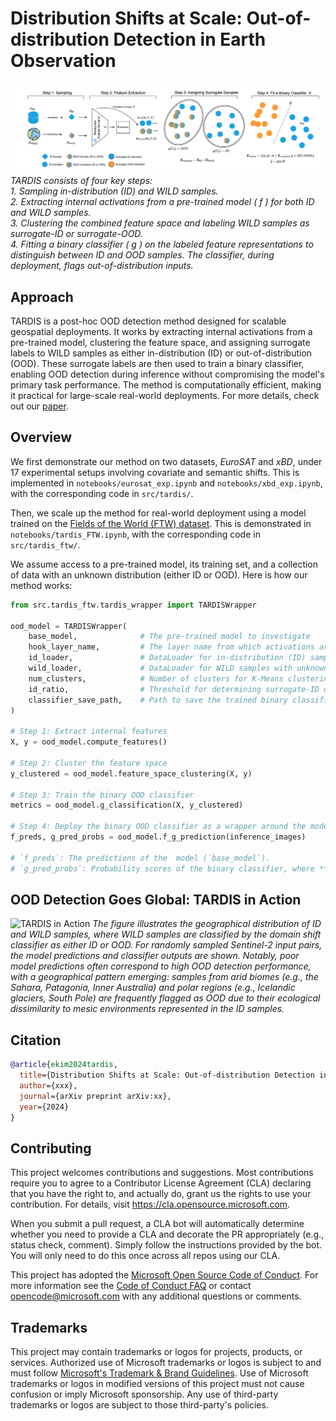 # Distribution Shifts at Scale: Out-of-distribution Detection in Earth Observation
![TARDIS Pipeline](./figures/tardis_flow_v18.png)  
*TARDIS consists of four key steps:*  
*1. Sampling in-distribution (ID) and WILD samples.*  
*2. Extracting internal activations from a pre-trained model \( f \) for both ID and WILD samples.*  
*3. Clustering the combined feature space and labeling WILD samples as surrogate-ID or surrogate-OOD.*  
*4. Fitting a binary classifier \( g \) on the labeled feature representations to distinguish between ID and OOD samples. The classifier, during deployment, flags out-of-distribution inputs.*

## Approach 
TARDIS is a post-hoc OOD detection method designed for scalable geospatial deployments. It works by extracting internal activations from a pre-trained model, clustering the feature space, and assigning surrogate labels to WILD samples as either in-distribution (ID) or out-of-distribution (OOD). These surrogate labels are then used to train a binary classifier, enabling OOD detection during inference without compromising the model's primary task performance. The method is computationally efficient, making it practical for large-scale real-world deployments. For more details, check out our [paper](TBP).

## Overview
We first demonstrate our method on two datasets, _EuroSAT_ and _xBD_, under 17 experimental setups involving covariate and semantic shifts. This is implemented in `notebooks/eurosat_exp.ipynb` and `notebooks/xbd_exp.ipynb`, with the corresponding code in `src/tardis/`.  

Then, we scale up the method for real-world deployment using a model trained on the [Fields of the World (FTW) dataset](https://github.com/fieldsoftheworld). This is demonstrated in `notebooks/tardis_FTW.ipynb`, with the corresponding code in `src/tardis_ftw/`.

We assume access to a pre-trained model, its training set, and a collection of data with an unknown distribution (either ID or OOD). Here is how our method works:

```python
from src.tardis_ftw.tardis_wrapper import TARDISWrapper

ood_model = TARDISWrapper(
    base_model,              # The pre-trained model to investigate
    hook_layer_name,         # The layer name from which activations are extracted
    id_loader,               # DataLoader for in-distribution (ID) samples
    wild_loader,             # DataLoader for WILD samples with unknown distributions (ID or OOD)
    num_clusters,            # Number of clusters for K-Means clustering in activation space
    id_ratio,                # Threshold for determining surrogate-ID or surrogate-OOD labels based on ID sample ratio in a cluster
    classifier_save_path,    # Path to save the trained binary classifier
)

# Step 1: Extract internal features
X, y = ood_model.compute_features()

# Step 2: Cluster the feature space
y_clustered = ood_model.feature_space_clustering(X, y)

# Step 3: Train the binary OOD classifier
metrics = ood_model.g_classification(X, y_clustered)

# Step 4: Deploy the binary OOD classifier as a wrapper around the model
f_preds, g_pred_probs = ood_model.f_g_prediction(inference_images)

# `f_preds`: The predictions of the  model (`base_model`).  
# `g_pred_probs`: Probability scores of the binary classifier, where **0** indicates higher ID characteristics and **1** indicates stronger OOD characteristics.
```

<!-- Below is the complete repository structure: -->
<!-- 
```
configs/
├── eurosat/                  # Configuration files for experiments on the EuroSAT dataset.
├── xview/                    # Configuration files for experiments on the xView dataset.

notebooks/
├── eurosat_exp.ipynb         # Example notebook for running experiments on the EuroSAT dataset.
├── tardis_FTW.ipynb          # Notebook demonstrating TARDIS on the Fields of the World (FTW) dataset.
├── xview_exp.ipynb           # Example notebook for running experiments on the xView dataset.

src/
├── tardis/
│   ├── __init__.py           # Initialization file for the TARDIS module.
│   ├── eurosat_datamodule.py # Handles EuroSAT dataset loading and preprocessing.
│   ├── eurosat_main.py       # Main script for running experiments on the EuroSAT dataset.
│   ├── eurosat_xview_utils.py# Helper functions for EuroSAT and xView datasets.
│   ├── ood_classifier.py     # Script to train the binary classifier for OOD detection.
│   ├── utils.py              # General utility functions for TARDIS.
│   ├── xview2_datamodule.py  # Handles xView dataset loading and preprocessing.
│   ├── xview2_main.py        # Main script for running experiments on the xView dataset.

├── tardis_ftw/
│   ├── __init__.py           # Initialization file for TARDIS-specific modules.
│   ├── config.yaml           # YAML file specifying parameters for TARDIS experiments.
│   ├── custom_trainer.py     # Custom training script for TARDIS experiments.
│   ├── data_utils.py         # Data utility functions for preprocessing Sentinel-2 data.
│   ├── sample_s2_pc.py       # Script for sampling Sentinel-2 data from Planetary Computer.
│   ├── tardis_wrapper.py     # Core wrapper implementing TARDIS workflow.
│   ├── utils.py              # Additional helper functions for TARDIS.
``` -->

## OOD Detection Goes Global: TARDIS in Action
![TARDIS in Action](./figures/g_wild_map_v7.png)
*The figure illustrates the geographical distribution of ID and WILD samples, where WILD samples are classified by the domain shift classifier as either ID or OOD. For randomly sampled Sentinel-2 input pairs, the model predictions and classifier outputs are shown. Notably, poor model predictions often correspond to high OOD detection performance, with a geographical pattern emerging: samples from arid biomes (e.g., the Sahara, Patagonia, Inner Australia) and polar regions (e.g., Icelandic glaciers, South Pole) are frequently flagged as OOD due to their ecological dissimilarity to mesic environments represented in the ID samples.*

## Citation
```bibtex
@article{ekim2024tardis,
  title={Distribution Shifts at Scale: Out-of-distribution Detection in Earth Observation},
  author={xxx},
  journal={arXiv preprint arXiv:xx},
  year={2024}
}
```

<!-- 
# Project

> This repo has been populated by an initial template to help get you started. Please
> make sure to update the content to build a great experience for community-building.

As the maintainer of this project, please make a few updates:

- Improving this README.MD file to provide a great experience
- Updating SUPPORT.MD with content about this project's support experience
- Understanding the security reporting process in SECURITY.MD
- Remove this section from the README -->

## Contributing

This project welcomes contributions and suggestions.  Most contributions require you to agree to a
Contributor License Agreement (CLA) declaring that you have the right to, and actually do, grant us
the rights to use your contribution. For details, visit https://cla.opensource.microsoft.com.

When you submit a pull request, a CLA bot will automatically determine whether you need to provide
a CLA and decorate the PR appropriately (e.g., status check, comment). Simply follow the instructions
provided by the bot. You will only need to do this once across all repos using our CLA.

This project has adopted the [Microsoft Open Source Code of Conduct](https://opensource.microsoft.com/codeofconduct/).
For more information see the [Code of Conduct FAQ](https://opensource.microsoft.com/codeofconduct/faq/) or
contact [opencode@microsoft.com](mailto:opencode@microsoft.com) with any additional questions or comments.

## Trademarks

This project may contain trademarks or logos for projects, products, or services. Authorized use of Microsoft 
trademarks or logos is subject to and must follow 
[Microsoft's Trademark & Brand Guidelines](https://www.microsoft.com/en-us/legal/intellectualproperty/trademarks/usage/general).
Use of Microsoft trademarks or logos in modified versions of this project must not cause confusion or imply Microsoft sponsorship.
Any use of third-party trademarks or logos are subject to those third-party's policies.
